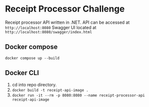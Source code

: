 # Receipt Processor Challenge

Receipt processor API written in .NET.
API can be accessed at `http://localhost:8080`
Swagger UI located at `http://localhost:8080/swagger/index.html`

## Docker compose
`docker compose up --build`

## Docker CLI
1. cd into repo directory.
2. `docker build -t receipt-api-image .`
3. `docker run -it --rm -p 8080:8080 --name receipt-processor-api receipt-api-image`